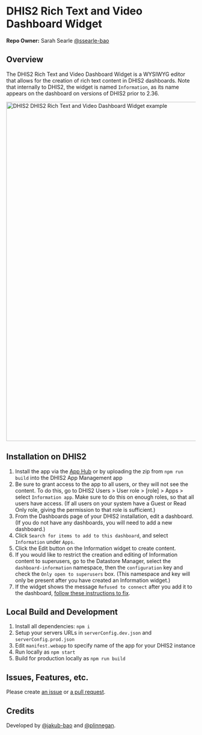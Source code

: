 # DHIS2 Rich Text and Video Dashboard Widget

**Repo Owner:** Sarah Searle [@ssearle-bao](https://github.com/ssearle-bao)

## Overview

The DHIS2 Rich Text and Video Dashboard Widget is a WYSIWYG editor that allows for the creation of rich text content in DHIS2 dashboards.  Note that internally to DHIS2, the widget is named `Information`, as its name appears on the dashboard on versions of DHIS2 prior to 2.36.

<img width="900" alt="DHIS2 DHIS2 Rich Text and Video Dashboard Widget example" src="https://user-images.githubusercontent.com/852673/107974482-a801f980-6f84-11eb-8e04-1b9189c70073.png">

## Installation on DHIS2

1. Install the app via the [App Hub](https://apps.dhis2.org/) or by uploading the zip from `npm run build` into the DHIS2 App Management app
2. Be sure to grant access to the app to all users, or they will not see the content. To do this, go to DHIS2 Users > User role > [role] > Apps > select `Information app`. Make sure to do this on enough roles, so that all users have access. (If all users on your system have a Guest or Read Only role, giving the permission to that role is sufficient.)
3. From the Dashboards page of your DHIS2 installation, edit a dashboard. (If you do not have any dashboards, you will need to add a new dashboard.)
4. Click `Search for items to add to this dashboard`, and select `Information` under `Apps`.
5. Click the Edit button on the Information widget to create content.
6. If you would like to restrict the creation and editing of Information content to superusers, go to the Datastore Manager, select the `dashboard-information` namespace, then the `configuration` key and check the `Only open to superusers` box. (This namespace and key will only be present after you have created an  Information widget.)
7. If the widget shows the message `Refused to connect` after you add it to the dashboard, [follow these instructions to fix](https://github.com/pepfar-datim/dashboard-information-widget/blob/main/docs/RefusedToConnect.md).

## Local Build and Development

1. Install all dependencies: `npm i`
2. Setup your servers URLs in `serverConfig.dev.json` and `serverConfig.prod.json`
3. Edit `manifest.webapp` to specify name of the app for your DHIS2 instance
4. Run locally as `npm start`
5. Build for production locally as `npm run build`

## Issues, Features, etc.

Please create [an issue](https://github.com/pepfar-datim/dashboard-information-widget/issues) or [a pull request](https://github.com/pepfar-datim/dashboard-information-widget/pulls).

## Credits

Developed by [@jakub-bao](https://github.com/jakub-bao) and [@plinnegan](https://github.com/plinnegan).

